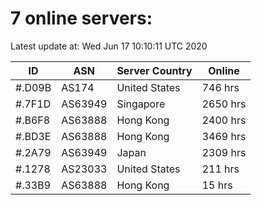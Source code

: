 # 7 online servers:

Latest update at: Wed Jun 17 10:10:11 UTC 2020

| ID | ASN | Server Country | Online |
| -- | --- | -------------- | ------ |
| #.D09B | AS174 | United States | 746 hrs |
| #.7F1D | AS63949 | Singapore | 2650 hrs |
| #.B6F8 | AS63888 | Hong Kong | 2400 hrs |
| #.BD3E | AS63888 | Hong Kong | 3469 hrs |
| #.2A79 | AS63949 | Japan | 2309 hrs |
| #.1278 | AS23033 | United States | 211 hrs |
| #.33B9 | AS63888 | Hong Kong | 15 hrs |

